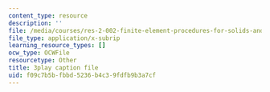 ```yaml
---
content_type: resource
description: ''
file: /media/courses/res-2-002-finite-element-procedures-for-solids-and-structures-spring-2010/f09c7b5bfbbd5236b4c39fdfb9b3a7cf_4M-ijbL1gsk.vtt
file_type: application/x-subrip
learning_resource_types: []
ocw_type: OCWFile
resourcetype: Other
title: 3play caption file
uid: f09c7b5b-fbbd-5236-b4c3-9fdfb9b3a7cf
---
```

